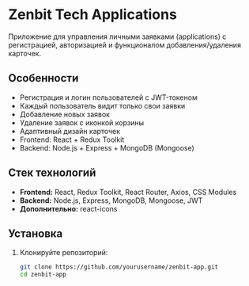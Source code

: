 # Zenbit Tech Applications

Приложение для управления личными заявками (applications) с регистрацией, авторизацией и функционалом добавления/удаления карточек.  

## Особенности

- Регистрация и логин пользователей с JWT-токеном  
- Каждый пользователь видит только свои заявки  
- Добавление новых заявок  
- Удаление заявок с иконкой корзины  
- Адаптивный дизайн карточек  
- Frontend: React + Redux Toolkit  
- Backend: Node.js + Express + MongoDB (Mongoose)  

## Стек технологий

- **Frontend:** React, Redux Toolkit, React Router, Axios, CSS Modules  
- **Backend:** Node.js, Express, MongoDB, Mongoose, JWT  
- **Дополнительно:** react-icons  

## Установка

1. Клонируйте репозиторий:
   ```bash
   git clone https://github.com/yourusername/zenbit-app.git
   cd zenbit-app

